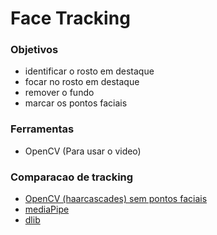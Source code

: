 # Face Tracking 

### Objetivos
* identificar o rosto em destaque
* focar no rosto em destaque
* remover o fundo
* marcar os pontos faciais

### Ferramentas 
* OpenCV (Para usar o video)
### Comparacao de tracking
* [OpenCV (haarcascades) sem pontos faciais](https://github.com/opencv/opencv/tree/master/data/haarcascades)
* [mediaPipe](https://github.com/google-ai-edge/mediapipe)
* [dlib](https://github.com/davisking/dlib-models)


